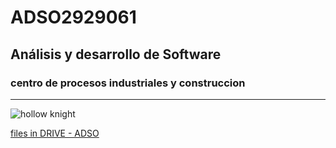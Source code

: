 # ADSO2929061

## Análisis y desarrollo de Software

### centro de procesos industriales y construccion 

---

![hollow knight](https://tinyurl.com/w9vhe9sx)

[files in DRIVE - ADSO](https://tinyurl.com/fyrpsyaj)




